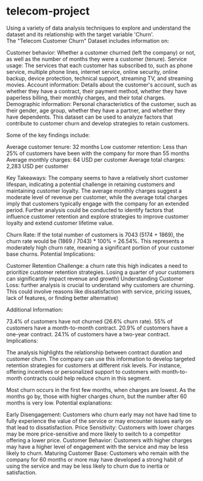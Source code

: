 # telecom-project  
Using a variety of data analysis techniques to explore and understand the dataset and its relationship with the target variable 'Churn'.  
The "Telecom Customer Churn" Dataset includes information on:

Customer behavior: Whether a customer churned (left the company) or not, as well as the number of months they were a customer (tenure).
Service usage: The services that each customer has subscribed to, such as phone service, multiple phone lines, internet service, online security, online backup, device protection, technical support, streaming TV, and streaming movies.
Account information: Details about the customer's account, such as whether they have a contract, their payment method, whether they have paperless billing, their monthly charges, and their total charges.
Demographic information: Personal characteristics of the customer, such as their gender, age group, whether they have a partner, and whether they have dependents.
This dataset can be used to analyze factors that contribute to customer churn and develop strategies to retain customers.

Some of the key findings include:

Average customer tenure: 32 months
Low customer retention: Less than 25% of customers have been with the company for more than 55 months
Average monthly charges: 64 USD per customer
Average total charges: 2,283 USD per customer

Key Takeaways:
The company seems to have a relatively short customer lifespan, indicating a potential challenge in retaining customers and maintaining customer loyalty.
The average monthly charges suggest a moderate level of revenue per customer, while the average total charges imply that customers typically engage with the company for an extended period.
Further analysis could be conducted to identify factors that influence customer retention and explore strategies to improve customer loyalty and extend customer lifetime value.

Churn Rate:
If the total number of customers is 7043 (5174 + 1869), the churn rate would be (1869 / 7043) * 100% = 26.54%.
This represents a moderately high churn rate, meaning a significant portion of your customer base churns.
Potential Implications:

Customer Retention Challenge: a churn rate this high indicates a need to prioritize customer retention strategies. Losing a quarter of your customers can significantly impact revenue and growth)
Understanding Customer Loss: further analysis is crucial to understand why customers are churning. This could involve reasons like dissatisfaction with service, pricing issues, lack of features, or finding better alternative)

Additional Information:

73.4% of customers have not churned (26.6% churn rate).
55% of customers have a month-to-month contract.
20.9% of customers have a one-year contract.
24.1% of customers have a two-year contract.
Implications:

The analysis highlights the relationship between contract duration and customer churn.
The company can use this information to develop targeted retention strategies for customers at different risk levels.
For instance, offering incentives or personalized support to customers with month-to-month contracts could help reduce churn in this segment.

Most churn occurs in the first few months, when charges are lowest. As the months go by, those with higher charges churn, but the number after 60 months is very low.
Potential explanations:

Early Disengagement: Customers who churn early may not have had time to fully experience the value of the service or may encounter issues early on that lead to dissatisfaction.
Price Sensitivity: Customers with lower charges may be more price-sensitive and more likely to switch to a competitor offering a lower price.
Customer Behavior: Customers with higher charges may have a higher level of engagement with the service and may be less likely to churn.
Maturing Customer Base: Customers who remain with the company for 60 months or more may have developed a strong habit of using the service and may be less likely to churn due to inertia or satisfaction.
